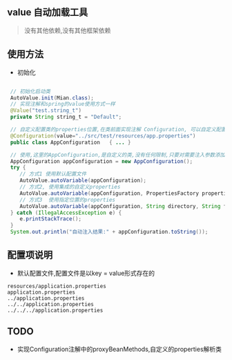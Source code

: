 
## value 自动加载工具 
> 没有其他依赖,没有其他框架依赖

## 使用方法 

* 初始化  
``` java

 // 初始化启动类 
 AutoValue.init(Mian.class);
 // 实现注解和spring的value使用方式一样  
 @Value("test.string_t")
 private String string_t = "Default";

 // 自定义配置类的properties位置,在类前面实现注解 Configuration, 可以自定义配置文件路径(支持绝对路径和相对路径), 
 @Configuration(value="../src/test/resources/app.properties")
 public class AppConfiguration   { ... } 

 // 使用,这里的AppConfiguration,是自定义的类,没有任何限制,只要对需要注入参数添加Value注释就行  
 AppConfiguration appConfiguration = new AppConfiguration();
 try {
    // 方式1 使用默认配置文件 
    AutoValue.autoVariable(appConfiguration);
    // 方式2, 使用集成的自定义properties
    AutoValue.autoVariable(appConfiguration, PropertiesFactory properties);
    // 方式3  使用指定位置的properties
    AutoValue.autoVariable(appConfiguration, String directory, String fileName);
 } catch (IllegalAccessException e) {
    e.printStackTrace();
 }
 System.out.println("自动注入结果:" + appConfiguration.toString());

```


## 配置项说明 
* 默认配置文件,配置文件是以key = value形式存在的  
``` 
resources/application.properties
application.properties
../application.properties
../../application.properties
../../../application.properties

```

## TODO 

* 实现Configuration注解中的proxyBeanMethods,自定义的properties解析类 